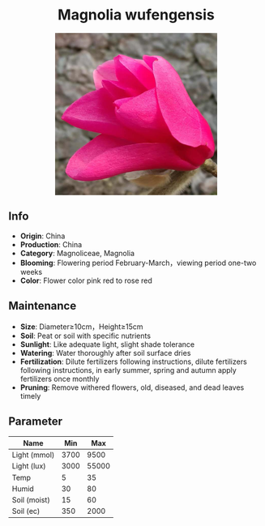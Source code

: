 <h1 align='center'>Magnolia wufengensis</h1>
<p align="center">
    <img 
        align='center'
        width='320'
        src="../images/magnolia wufengensis.png" 
        alt='Magnolia wufengensis' />
</p>

## Info

 - **Origin**: China
 - **Production**: China
 - **Category**: Magnoliceae, Magnolia
 - **Blooming**: Flowering period February-March，viewing period one-two weeks
 - **Color**: Flower color pink red to rose red

## Maintenance

 - **Size**: Diameter≥10cm，Height≥15cm
 - **Soil**: Peat or soil with specific nutrients
 - **Sunlight**: Like adequate light, slight shade tolerance
 - **Watering**: Water thoroughly after soil surface dries
 - **Fertilization**: Dilute fertilizers following instructions, dilute fertilizers following instructions,  in early summer, spring and autumn apply fertilizers once monthly
 - **Pruning**: Remove withered flowers, old, diseased, and dead leaves timely

## Parameter

| Name         | Min  | Max   |
|--------------|------|-------|
| Light (mmol) | 3700 | 9500  |
| Light (lux)  | 3000 | 55000 |
| Temp         | 5    | 35    |
| Humid        | 30   | 80    |
| Soil (moist) | 15   | 60    |
| Soil (ec)    | 350  | 2000  |